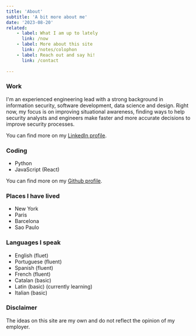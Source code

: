```yaml
---
title: 'About'
subtitle: 'A bit more about me'
date: '2023-08-20'
related:
    - label: What I am up to lately
      link: /now
    - label: More about this site
      link: /notes/colophon
    - label: Reach out and say hi!
      link: /contact
    
---
```


### Work

I'm an experienced engineering lead with a strong background in information security, software development, data science and design. Right now, my focus is on improving situational awareness, finding ways to help security analysts and engineers make faster and more accurate decisions to improve security processes.

You can find more on my [LinkedIn profile](https://linkedin.com/in/felipemoreno).

### Coding

- Python
- JavaScript (React)

You can find more on my [Github profile](https://github.com/flpm).

### Places I have lived

- New York
- Paris
- Barcelona
- Sao Paulo

### Languages I speak

- English (fluet)
- Portuguese (fluent)
- Spanish (fluent)
- French (fluent)
- Catalan (basic)
- Latin (basic) (currently learning)
- Italian (basic)


### Disclaimer

The ideas on this site are my own and do not reflect the opinion of my employer.
